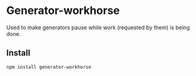 # Generator-workhorse

Used to make generators pause while work (requested by them) is being done.

## Install

```sh
npm install generator-workhorse
```

